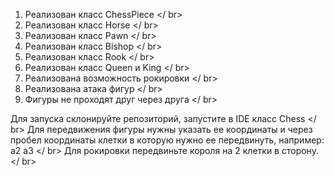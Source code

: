 1. Реализован класс ChessPiece </ br>
2. Реализован класс Horse </ br>
3. Реализован класс Pawn </ br>
4. Реализован класс Bishop </ br>
5. Реализован класс Rook </ br>
6. Реализован класс Queen и King </ br>
7. Реализована возможность рокировки </ br>
8. Реализована атака фигур </ br>
9. Фигуры не проходят друг через друга </ br>

Для запуска склонируйте репозиторий, запустите в IDE класс Chess </ br>
Для передвижения фигуры нужны указать ее координаты и через пробел координаты клетки в которую нужно ее передвинуть, например: a2 a3 </ br>
Для рокировки передвиньте короля на 2 клетки в сторону. </ br>
